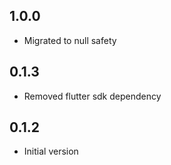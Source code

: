 ## 1.0.0
- Migrated to null safety

## 0.1.3
- Removed flutter sdk dependency

## 0.1.2
- Initial version
